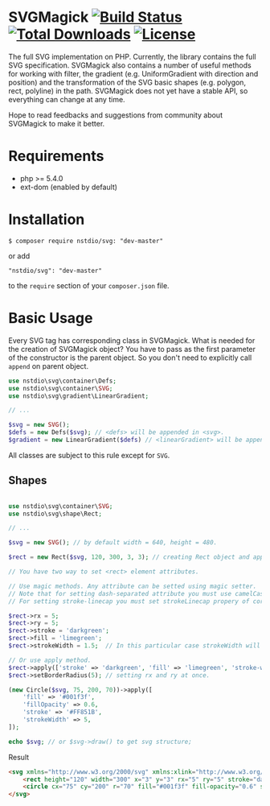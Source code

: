 # SVGMagick [![Build Status](https://travis-ci.org/nstdio/SVGMagick.svg?branch=master)](https://travis-ci.org/nstdio/SVGMagick) [![Total Downloads](https://poser.pugx.org/nstdio/svg/downloads)](https://packagist.org/packages/nstdio/svg) [![License](https://poser.pugx.org/nstdio/svg/license)](https://packagist.org/packages/nstdio/svg)

The full SVG implementation on PHP. Currently, the library contains the full SVG specification. SVGMagick also contains a number of useful methods for working with filter, the gradient (e.g. UniformGradient with direction and position) and the transformation of the SVG basic shapes (e.g. polygon, rect, polyline) in the path. SVGMagick does not yet have a stable API, so everything can change at any time.

Hope to read feedbacks and suggestions from community about SVGMagick to make it better.

# Requirements

- php >= 5.4.0
- ext-dom (enabled by default)

# Installation
```
$ composer require nstdio/svg: "dev-master"
```
or add
```
"nstdio/svg": "dev-master"
```
to the `require` section of your `composer.json` file.

# Basic Usage

Every SVG tag has corresponding class in SVGMagick. What is needed for the creation of SVGMagick object? You have to pass as the first parameter of the constructor is the parent object. So you don't need to explicitly call `append` on parent object.
```php
use nstdio\svg\container\Defs;
use nstdio\svg\container\SVG;
use nstdio\svg\gradient\LinearGradient;

// ...

$svg = new SVG();
$defs = new Defs($svg); // <defs> will be appended in <svg>.
$gradient = new LinearGradient($defs) // <linearGradient> will be appended in <defs>

```
All classes are subject to this rule except for `SVG`.

## Shapes
```php

use nstdio\svg\container\SVG;
use nstdio\svg\shape\Rect;

// ...

$svg = new SVG(); // by default width = 640, height = 480.

$rect = new Rect($svg, 120, 300, 3, 3); // creating Rect object and appending <rect> element to <svg>

// You have two way to set <rect> element attributes.

// Use magic methods. Any attribute can be setted using magic setter.
// Note that for setting dash-separated attribute you must use camelCase.
// For setting stroke-linecap you must set strokeLinecap propery of corresponding object.

$rect->rx = 5;
$rect->ry = 5;
$rect->stroke = 'darkgreen';
$rect->fill = 'limegreen';
$rect->strokeWidth = 1.5;  // In this particular case strokeWidth will be converted into stroke-width.

// Or use apply method.
$rect->apply(['stroke' => 'darkgreen', 'fill' => 'limegreen', 'stroke-width' => 1.5]);
$rect->setBorderRadius(5); // setting rx and ry at once.

(new Circle($svg, 75, 200, 70))->apply([
    'fill' => '#001f3f',
    'fillOpacity' => 0.6,
    'stroke' => '#FF851B',
    'strokeWidth' => 5,
]);

echo $svg; // or $svg->draw() to get svg structure;
```
Result
```html
<svg xmlns="http://www.w3.org/2000/svg" xmlns:xlink="http://www.w3.org/1999/xlink" width="640" height="480" version="1.1" viewBox="0 0 640 480">
    <rect height="120" width="300" x="3" y="3" rx="5" ry="5" stroke="darkgreen" fill="limegreen" stroke-width="1.5"></rect>
    <circle cx="75" cy="200" r="70" fill="#001f3f" fill-opacity="0.6" stroke="#FF851B" stroke-width="5"></circle>
</svg>
```
